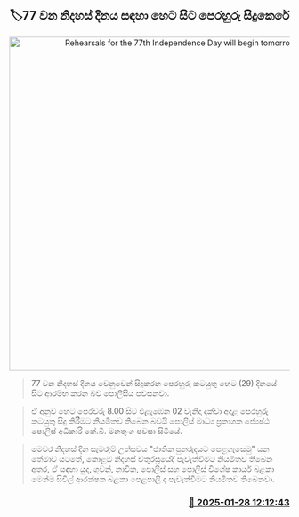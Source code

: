 <p align='center'><b><h2 align='center' title='Rehearsals for the 77th Independence Day will begin tomorrow'>🏷77 වන නිදහස් දිනය සඳහා හෙට සිට පෙරහුරු සිදුකෙරේ</h2></b></p>
<p align='center'><img src='https://helakuru.sgp1.cdn.digitaloceanspaces.com/esana/images/lib/independence-day-archived.jpg' width='600' alt='Rehearsals for the 77th Independence Day will begin tomorrow'></p>

> 77 වන නිදහස් දිනය වෙනුවෙන් සිදුකරන පෙරහුරු කටයුතු හෙට (29) දිනයේ සිට ආරම්භ කරන බව පොලීසිය පවසනවා.

> ඒ අනුව හෙට පෙරවරු 8.00 සිට එළැඹෙන 02 වැනිදා දක්වා අදාළ පෙරහුරු කටයුතු සිදු කිරීමට නියමිතව තිබෙන බවයි පොලිස් මාධ්‍ය ප්‍රකාශක ජ්‍යෙෂ්ඨ පොලිස් අධිකාරි කේ.බී. මනතුංග පවසා සිටියේ.

> මෙවර නිදහස් දින සැමරුම් උත්සවය "ජාතික පුනරුදයට පෙළගැසෙමු" යන තේමාව යටතේ, කොළඹ නිදහස් චතුරස්‍රයේදී පැවැත්වීමට නියමිතව තිබෙන අතර, ඒ සඳහා යුද, ගුවන්, නාවික, පොලිස් සහ පොලිස් විශේෂ කාර්ය බළකා මෙන්ම සිවිල් ආරක්ෂක බළකා පෙළපාලි ද පැවැත්වීමට නියමිතව තිබෙනවා.



<h3 align='right'><a href='https://www.helakuru.lk/esana/p/106948/'>📅 2025-01-28 12:12:43</a></h3>
